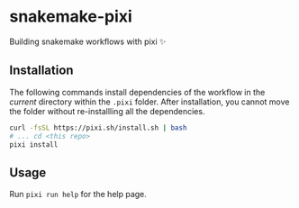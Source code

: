 # snakemake-pixi

Building snakemake workflows with pixi ✨

## Installation

The following commands install dependencies of the workflow in the _current_
directory within the `.pixi` folder. After installation, you cannot move the
folder without re-installling all the dependencies.

```bash
curl -fsSL https://pixi.sh/install.sh | bash
# ... cd <this repo>
pixi install
```

## Usage

Run `pixi run help` for the help page.
